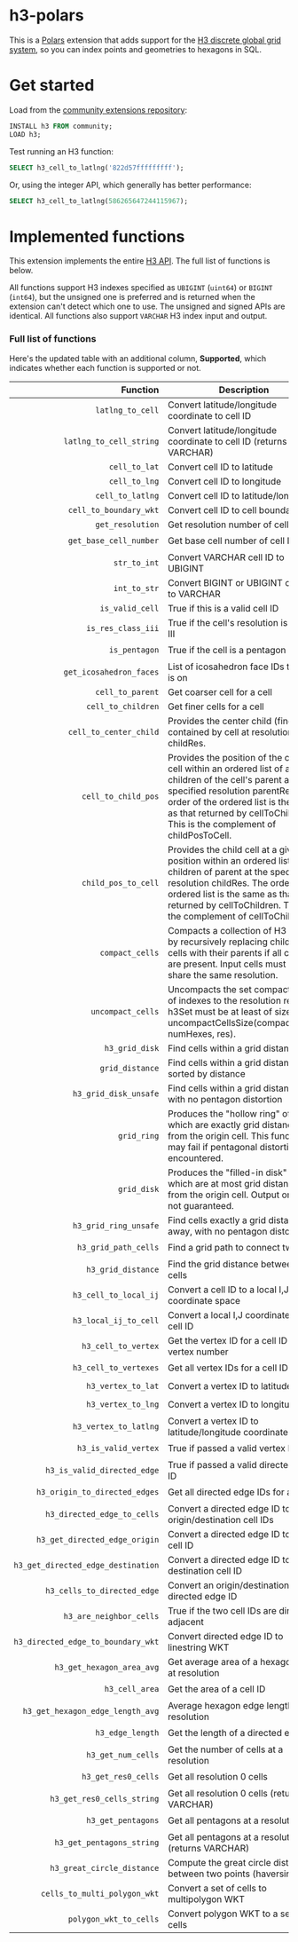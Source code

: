 # h3-polars

This is a [Polars](https://docs.pola.rs/) extension that adds support for the [H3 discrete global grid system](https://github.com/uber/h3/), so you can index points and geometries to hexagons in SQL.

# Get started

Load from the [community extensions repository](https://community-extensions.duckdb.org/extensions/h3.html):
```SQL
INSTALL h3 FROM community;
LOAD h3;
```

Test running an H3 function:
```SQL
SELECT h3_cell_to_latlng('822d57fffffffff');
```

Or, using the integer API, which generally has better performance:
```SQL
SELECT h3_cell_to_latlng(586265647244115967);
```

# Implemented functions

This extension implements the entire [H3 API](https://h3geo.org/docs/api/indexing). The full list of functions is below.

All functions support H3 indexes specified as `UBIGINT` (`uint64`) or `BIGINT` (`int64`),
but the unsigned one is preferred and is returned when the extension can't detect which
one to use. The unsigned and signed APIs are identical. All functions also support
`VARCHAR` H3 index input and output.

### Full list of functions

Here's the updated table with an additional column, **Supported**, which indicates whether each function is supported or not.  

| Function | Description | Supported|
| --: | --- | ---|
| `latlng_to_cell` | Convert latitude/longitude coordinate to cell ID | ✅|
| `latlng_to_cell_string` | Convert latitude/longitude coordinate to cell ID (returns VARCHAR) | ✅ |
| `cell_to_lat` | Convert cell ID to latitude | ✅ |
| `cell_to_lng` | Convert cell ID to longitude | ✅ |
| `cell_to_latlng` | Convert cell ID to latitude/longitude | ✅ |
| `cell_to_boundary_wkt` | Convert cell ID to cell boundary | 🛑 |
| `get_resolution` | Get resolution number of cell ID | ✅ |
| `get_base_cell_number` | Get base cell number of cell ID | 🕥|
| `str_to_int` | Convert VARCHAR cell ID to UBIGINT | 🚧 |
| `int_to_str` | Convert BIGINT or UBIGINT cell ID to VARCHAR | 🚧 |
| `is_valid_cell` | True if this is a valid cell ID | 🚧 |
| `is_res_class_iii` | True if the cell's resolution is class III | 🕥|
| `is_pentagon` | True if the cell is a pentagon | 🕥|
| `get_icosahedron_faces` | List of icosahedron face IDs the cell is on | 🕥|
| `cell_to_parent` | Get coarser cell for a cell | 🚧 |
| `cell_to_children` | Get finer cells for a cell | 🚧 |
| `cell_to_center_child` | Provides the center child (finer) cell contained by cell at resolution childRes. | 🕥|
| `cell_to_child_pos` | Provides the position of the child cell within an ordered list of all children of the cell's parent at the specified resolution parentRes. The order of the ordered list is the same as that returned by cellToChildren. This is the complement of childPosToCell. | 🕥|
| `child_pos_to_cell` | Provides the child cell at a given position within an ordered list of all children of parent at the specified resolution childRes. The order of the ordered list is the same as that returned by cellToChildren. This is the complement of cellToChildPos. | 🕥|
| `compact_cells` | Compacts a collection of H3 cells by recursively replacing children cells with their parents if all children are present. Input cells must all share the same resolution. | 🕥|
| `uncompact_cells` | Uncompacts the set compactedSet of indexes to the resolution res. h3Set must be at least of size uncompactCellsSize(compactedSet, numHexes, res). | 🕥|
| `h3_grid_disk` | Find cells within a grid distance | 🚧 |
| `grid_distance` | Find cells within a grid distance, sorted by distance | 🕥|
| `h3_grid_disk_unsafe` | Find cells within a grid distance, with no pentagon distortion | 🕥|
| `grid_ring` | Produces the "hollow ring" of cells which are exactly grid distance k from the origin cell. This function may fail if pentagonal distortion is encountered. | 🕥|
| `grid_disk` | Produces the "filled-in disk" of cells which are at most grid distance k from the origin cell. Output order is not guaranteed. | 🕥|
| `h3_grid_ring_unsafe` | Find cells exactly a grid distance away, with no pentagon distortion | 🕥|
| `h3_grid_path_cells` | Find a grid path to connect two cells | 🕥|
| `h3_grid_distance` | Find the grid distance between two cells | 🕥|
| `h3_cell_to_local_ij` | Convert a cell ID to a local I,J coordinate space | 🕥|
| `h3_local_ij_to_cell` | Convert a local I,J coordinate to a cell ID | 🕥|
| `h3_cell_to_vertex` | Get the vertex ID for a cell ID and vertex number | 🕥|
| `h3_cell_to_vertexes` | Get all vertex IDs for a cell ID | 🕥|
| `h3_vertex_to_lat` | Convert a vertex ID to latitude | 🕥|
| `h3_vertex_to_lng` | Convert a vertex ID to longitude | 🕥|
| `h3_vertex_to_latlng` | Convert a vertex ID to latitude/longitude coordinate | 🕥|
| `h3_is_valid_vertex` | True if passed a valid vertex ID | 🕥|
| `h3_is_valid_directed_edge` | True if passed a valid directed edge ID | 🕥|
| `h3_origin_to_directed_edges` | Get all directed edge IDs for a cell ID | 🕥|
| `h3_directed_edge_to_cells` | Convert a directed edge ID to origin/destination cell IDs | 🕥|
| `h3_get_directed_edge_origin` | Convert a directed edge ID to origin cell ID | 🕥|
| `h3_get_directed_edge_destination` | Convert a directed edge ID to destination cell ID | 🕥|
| `h3_cells_to_directed_edge` | Convert an origin/destination pair to directed edge ID | 🕥|
| `h3_are_neighbor_cells` | True if the two cell IDs are directly adjacent | 🕥|
| `h3_directed_edge_to_boundary_wkt` | Convert directed edge ID to linestring WKT | 🛑 |
| `h3_get_hexagon_area_avg` | Get average area of a hexagon cell at resolution | 🕥|
| `h3_cell_area` | Get the area of a cell ID | 🕥|
| `h3_get_hexagon_edge_length_avg` | Average hexagon edge length at resolution | 🕥|
| `h3_edge_length` | Get the length of a directed edge ID | 🕥|
| `h3_get_num_cells` | Get the number of cells at a resolution | 🕥|
| `h3_get_res0_cells` | Get all resolution 0 cells | 🕥|
| `h3_get_res0_cells_string` | Get all resolution 0 cells (returns VARCHAR) | 🕥|
| `h3_get_pentagons` | Get all pentagons at a resolution | 🕥|
| `h3_get_pentagons_string` | Get all pentagons at a resolution (returns VARCHAR) | 🕥|
| `h3_great_circle_distance` | Compute the great circle distance between two points (haversine) | 🕥|
| `cells_to_multi_polygon_wkt` | Convert a set of cells to multipolygon WKT | 🛑 |
| `polygon_wkt_to_cells` | Convert polygon WKT to a set of cells | 🛑 |
